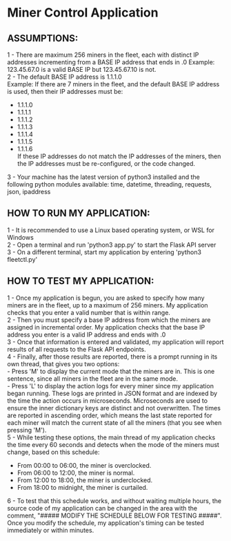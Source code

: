 # Miner Control Application


## ASSUMPTIONS: 
1 - There are maximum 256 miners in the fleet, each with distinct IP addresses incrementing from a BASE IP address that ends in .0
Example: 123.45.67.0 is a valid BASE IP but 123.45.67.10 is not.  
2 - The default BASE IP address is 1.1.1.0  
Example: If there are 7 miners in the fleet, and the default BASE IP address is used, then their IP addresses must be:  
* 1.1.1.0  
* 1.1.1.1  
* 1.1.1.2  
* 1.1.1.3  
* 1.1.1.4  
* 1.1.1.5  
* 1.1.1.6  
If these IP addresses do not match the IP addresses of the miners, then the IP addresses must be re-configured, or the code changed.  

3 - Your machine has the latest version of python3 installed and the following python modules available: time, datetime, threading, requests, json, ipaddress


## HOW TO RUN MY APPLICATION:
1 - It is recommended to use a Linux based operating system, or WSL for Windows  
2 - Open a terminal and run 'python3 app.py' to start the Flask API server  
3 - On a different terminal, start my application by entering 'python3 fleetctl.py'  


## HOW TO TEST MY APPLICATION:
1 - Once my application is begun, you are asked to specify how many miners are in the fleet, up to a maximum of 256 miners. My application checks that you enter a valid number that is within range.  
2 - Then you must specify a base IP address from which the miners are assigned in incremental order. My application checks that the base IP address you enter is a valid IP address and ends with .0  
3 - Once that information is entered and validated, my application will report results of all requests to the Flask API endpoints.  
4 - Finally, after those results are reported, there is a prompt running in its own thread, that gives you two options:  
    - Press 'M' to display the current mode that the miners are in.  This is one sentence, since all miners in the fleet are in the same mode.  
    - Press 'L' to display the action logs for every miner since my application began running. These logs are printed in JSON format and are indexed by the time the action occurs in microseconds.  Microseconds are used to ensure the inner dictionary keys are distinct and not overwritten.  The times are reported in ascending order, which means the last state reported for each miner will match the current state of all the miners (that you see when pressing 'M').  
5 - While testing these options, the main thread of my application checks the time every 60 seconds and detects when the mode of the miners must change, based on this schedule:  
  - From 00:00 to 06:00, the miner is overclocked.
  - From 06:00 to 12:00, the miner is normal.
  - From 12:00 to 18:00, the miner is underclocked.
  - From 18:00 to midnight, the miner is curtailed.  

6 - To test that this schedule works, and without waiting multiple hours, the source code of my application can be changed in the area with the comment, "##### MODIFY THE SCHEDULE BELOW FOR TESTING #####". Once you modify the schedule, my application's timing can be tested immediately or within minutes.
